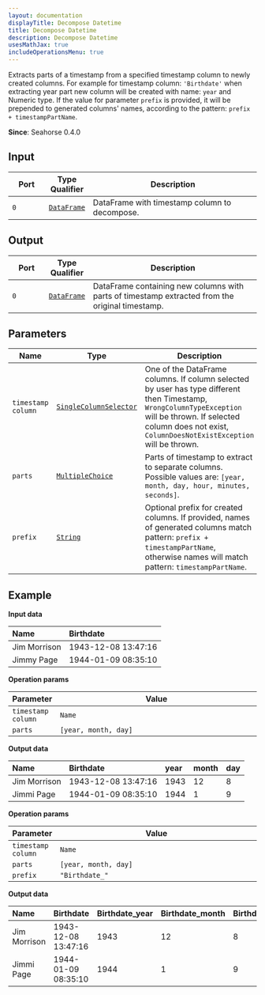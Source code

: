 ```yaml
---
layout: documentation
displayTitle: Decompose Datetime
title: Decompose Datetime
description: Decompose Datetime
usesMathJax: true
includeOperationsMenu: true
---
```


Extracts parts of a timestamp from a specified timestamp column to newly created columns.
For example for timestamp column: ``'Birthdate'`` when extracting year part new
column will be created with name: ``year`` and Numeric type.
If the value for parameter ``prefix`` is provided, it will be prepended to
generated columns' names, according to the pattern: ``prefix + timestampPartName``.

**Since**: Seahorse 0.4.0

## Input

<table>
<thead>
<tr>
<th style="width:15%">Port</th>
<th style="width:15%">Type Qualifier</th>
<th style="width:70%">Description</th>
</tr>
</thead>
<tbody>
<tr>
<td><code>0</code></td>
<td><code><a href="../classes/dataframe.html">DataFrame</a></code></td>
<td>DataFrame with timestamp column to decompose.</td>
</tr>
</tbody>
</table>

## Output

<table>
<thead>
<tr>
<th style="width:15%">Port</th>
<th style="width:15%">Type Qualifier</th>
<th style="width:70%">Description</th>
</tr>
</thead>
<tbody>
<tr>
<td><code>0</code></td>
<td><code><a href="../classes/dataframe.html">DataFrame</a></code></td>
<td>DataFrame containing new columns with parts of timestamp extracted from the original
timestamp.</td>
</tr>
</tbody>
</table>

## Parameters

<table class="table">
<thead>
<tr>
<th style="width:15%">Name</th>
<th style="width:15%">Type</th>
<th style="width:70%">Description</th>
</tr>
</thead>
<tbody>
<tr>
<td><code>timestamp column</code></td>
<td><code><a href="../parameters.html#single_column_selector">SingleColumnSelector</a></code></td>
<td>One of the DataFrame columns.
   If column selected by user has type different then Timestamp, <code>WrongColumnTypeException</code>
   will be thrown.
   If selected column does not exist, <code>ColumnDoesNotExistException</code> will be thrown.</td>
</tr>
<tr>
<td><code>parts</code></td>
<td><code><a href="../parameters.html#multiple_choice">MultipleChoice</a></code></td>
<td>Parts of timestamp to extract to separate columns.
   Possible values are: <code>[year, month, day, hour, minutes, seconds]</code>.</td>
</tr>
<tr>
<td><code>prefix</code></td>
<td><code><a href="../parameters.html#string">String</a></code></td>
<td>Optional prefix for created columns.
   If provided, names of generated columns match pattern: <code>prefix + timestampPartName</code>,
   otherwise names will match pattern: <code>timestampPartName</code>.</td>
</tr>
</tbody>
</table>

## Example

**Input data**

| Name         | Birthdate           |
|:-------------|:--------------------|
| Jim Morrison | 1943-12-08 13:47:16 |
| Jimmy Page   | 1944-01-09 08:35:10 |

**Operation params**

<table>
<thead>
<tr>
<th style="width:15%">Parameter</th>
<th style="width:85%">Value</th>
</tr>
</thead>
<tbody>
<tr>
<td><code>timestamp column</code></td>
<td><code>Name</code></td>
</tr>
<tr>
<td><code>parts</code></td>
<td><code>[year, month, day]</code></td>
</tr>
</tbody>
</table>

**Output data**

| Name         | Birthdate           | year | month | day |
|:-------------|:--------------------|:-----|:------|:----|
| Jim Morrison | 1943-12-08 13:47:16 | 1943 | 12    | 8   |
| Jimmi Page   | 1944-01-09 08:35:10 | 1944 | 1     | 9   |

**Operation params**

<table>
<thead>
<tr>
<th style="width:15%">Parameter</th>
<th style="width:85%">Value</th>
</tr>
</thead>
<tbody>
<tr>
<td><code>timestamp column</code></td>
<td><code>Name</code></td>
</tr>
<tr>
<td><code>parts</code></td>
<td><code>[year, month, day]</code></td>
</tr>
<tr>
<td><code>prefix</code></td>
<td><code>"Birthdate_"</code></td>
</tr>
</tbody>
</table>

**Output data**

| Name         | Birthdate           | Birthdate_year | Birthdate_month | Birthdate_day |
|:-------------|:--------------------|:---------------|:----------------|:--------------|
| Jim Morrison | 1943-12-08 13:47:16 | 1943           | 12              | 8             |
| Jimmi Page   | 1944-01-09 08:35:10 | 1944           | 1               | 9             |
